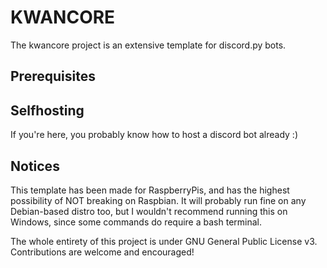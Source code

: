 # KWANCORE

The kwancore project is an extensive template for discord.py bots. 

## Prerequisites

## Selfhosting
If you're here, you probably know how to host a discord bot already :)

## Notices

This template has been made for RaspberryPis, and has the highest possibility of NOT breaking on Raspbian. It will probably run fine on any Debian-based distro too, but I wouldn't recommend running this on Windows, since some commands do require a bash terminal.

The whole entirety of this project is under GNU General Public License v3. Contributions are welcome and encouraged!
